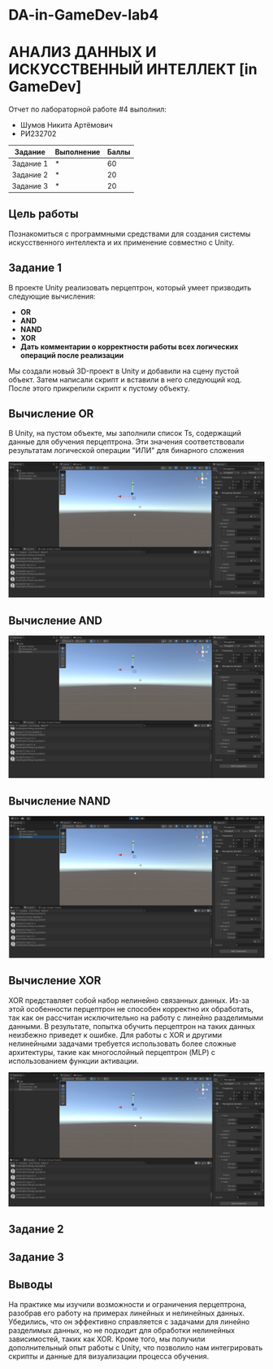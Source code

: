 # DA-in-GameDev-lab4
# АНАЛИЗ ДАННЫХ И ИСКУССТВЕННЫЙ ИНТЕЛЛЕКТ [in GameDev]
Отчет по лабораторной работе #4 выполнил:
- Шумов Никита Артёмович
- РИ232702

| Задание | Выполнение | Баллы |
| ------ | ------ | ------ |
| Задание 1 | * | 60 |
| Задание 2 | * | 20 |
| Задание 3 | * | 20 |

## Цель работы
Познакомиться с программными средствами для создания системы искусственного интеллекта и их применение совместно с Unity.

## Задание 1
В проекте Unity реализовать перцептрон, который умеет призводить следующие вычисления:
- **OR**
- **AND**
- **NAND**
- **XOR**
- **Дать комментарии о корректности работы всех логических операций после реализации**

Мы создали новый 3D-проект в Unity и добавили на сцену пустой объект. Затем написали скрипт и вставили в него следующий код. После этого прикрепили скрипт к пустому объекту.

## Вычисление **OR**
В Unity, на пустом объекте, мы заполнили список Ts, содержащий данные для обучения перцептрона. Эти значения соответствовали результатам логической операции "ИЛИ" для бинарного сложения

![image](4_or.png)

## Вычисление **AND**

![image](4_and.png)

## Вычисление **NAND**

![image](4_nand.png)

## Вычисление **XOR**
XOR представляет собой набор нелинейно связанных данных. Из-за этой особенности перцептрон не способен корректно их обработать, так как он рассчитан исключительно на работу с линейно разделимыми данными. В результате, попытка обучить перцептрон на таких данных неизбежно приведет к ошибке. Для работы с XOR и другими нелинейными задачами требуется использовать более сложные архитектуры, такие как многослойный перцептрон (MLP) с использованием функции активации.

![image](4_xor.png)

## Задание 2


## Задание 3


## Выводы
На практике мы изучили возможности и ограничения перцептрона, разобрав его работу на примерах линейных и нелинейных данных. Убедились, что он эффективно справляется с задачами для линейно разделимых данных, но не подходит для обработки нелинейных зависимостей, таких как XOR. Кроме того, мы получили дополнительный опыт работы с Unity, что позволило нам интегрировать скрипты и данные для визуализации процесса обучения.
